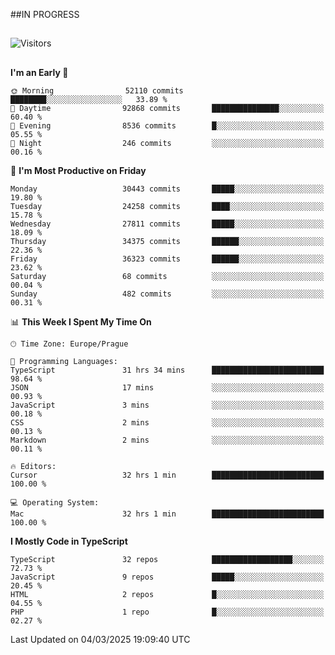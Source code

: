 ##IN PROGRESS
##
![Visitors](https://komarev.com/ghpvc/?username=petrbui&style=for-the-badge&label=Visitors+👀)



##
<!--
[![My GitHub stats](https://github-readme-stats.vercel.app/api?username=petrbui&theme=github_dark)](https://github.com/anuraghazra/github-readme-stats)

[![My wakatime stats](https://github-readme-stats.vercel.app/api/wakatime?username=petrbui&theme=github_dark)](https://github.com/anuraghazra/github-readme-stats)
-->
<!--START_SECTION:waka-->
**I'm an Early 🐤** 

```text
🌞 Morning                52110 commits       ████████░░░░░░░░░░░░░░░░░   33.89 % 
🌆 Daytime                92868 commits       ███████████████░░░░░░░░░░   60.40 % 
🌃 Evening                8536 commits        █░░░░░░░░░░░░░░░░░░░░░░░░   05.55 % 
🌙 Night                  246 commits         ░░░░░░░░░░░░░░░░░░░░░░░░░   00.16 % 
```
📅 **I'm Most Productive on Friday** 

```text
Monday                   30443 commits       █████░░░░░░░░░░░░░░░░░░░░   19.80 % 
Tuesday                  24258 commits       ████░░░░░░░░░░░░░░░░░░░░░   15.78 % 
Wednesday                27811 commits       █████░░░░░░░░░░░░░░░░░░░░   18.09 % 
Thursday                 34375 commits       ██████░░░░░░░░░░░░░░░░░░░   22.36 % 
Friday                   36323 commits       ██████░░░░░░░░░░░░░░░░░░░   23.62 % 
Saturday                 68 commits          ░░░░░░░░░░░░░░░░░░░░░░░░░   00.04 % 
Sunday                   482 commits         ░░░░░░░░░░░░░░░░░░░░░░░░░   00.31 % 
```


📊 **This Week I Spent My Time On** 

```text
🕑︎ Time Zone: Europe/Prague

💬 Programming Languages: 
TypeScript               31 hrs 34 mins      █████████████████████████   98.64 % 
JSON                     17 mins             ░░░░░░░░░░░░░░░░░░░░░░░░░   00.93 % 
JavaScript               3 mins              ░░░░░░░░░░░░░░░░░░░░░░░░░   00.18 % 
CSS                      2 mins              ░░░░░░░░░░░░░░░░░░░░░░░░░   00.13 % 
Markdown                 2 mins              ░░░░░░░░░░░░░░░░░░░░░░░░░   00.11 % 

🔥 Editors: 
Cursor                   32 hrs 1 min        █████████████████████████   100.00 % 

💻 Operating System: 
Mac                      32 hrs 1 min        █████████████████████████   100.00 % 
```

**I Mostly Code in TypeScript** 

```text
TypeScript               32 repos            ██████████████████░░░░░░░   72.73 % 
JavaScript               9 repos             █████░░░░░░░░░░░░░░░░░░░░   20.45 % 
HTML                     2 repos             █░░░░░░░░░░░░░░░░░░░░░░░░   04.55 % 
PHP                      1 repo              █░░░░░░░░░░░░░░░░░░░░░░░░   02.27 % 
```




 Last Updated on 04/03/2025 19:09:40 UTC
<!--END_SECTION:waka-->
